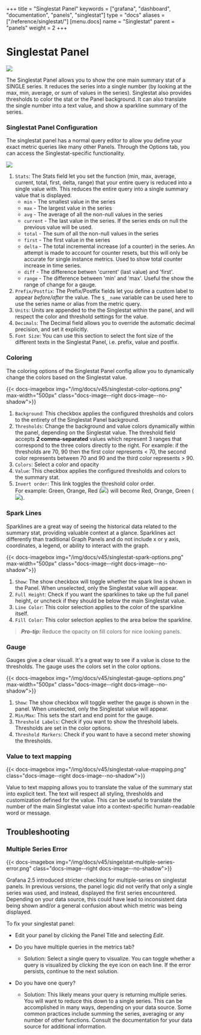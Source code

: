 +++
title = "Singlestat Panel"
keywords = ["grafana", "dashboard", "documentation", "panels", "singlestat"]
type = "docs"
aliases = ["/reference/singlestat/"]
[menu.docs]
name = "Singlestat"
parent = "panels"
weight = 2
+++


# Singlestat Panel

![](/img/docs/v1/singlestat_panel2.png)

The Singlestat Panel allows you to show the one main summary stat of a SINGLE series. It reduces the series into a single number (by looking at the max, min, average, or sum of values in the series). Singlestat also provides thresholds to color the stat or the Panel background. It can also translate the single number into a text value, and show a sparkline summary of the series.

### Singlestat Panel Configuration

The singlestat panel has a normal query editor to allow you define your exact metric queries like many other Panels. Through the Options tab, you can access the Singlestat-specific functionality.

<img class="no-shadow" src="/img/docs/v45/singlestat-value-options.png">

1. `Stats`: The Stats field let you set the function (min, max, average, current, total, first, delta, range) that your entire query is reduced into a single value with. This reduces the entire query into a single summary value that is displayed.
   * `min` - The smallest value in the series
   * `max` - The largest value in the series
   * `avg` - The average of all the non-null values in the series
   * `current` - The last value in the series. If the series ends on null the previous value will be used.
   * `total` - The sum of all the non-null values in the series
   * `first` - The first value in the series
   * `delta` - The total incremental increase (of a counter) in the series. An attempt is made to account for counter resets, but this will only be accurate for single instance metrics. Used to show total counter increase in time series.
   * `diff` - The difference betwen 'current' (last value) and 'first'.
   * `range` - The difference between 'min' and 'max'. Useful the show the range of change for a gauge.
2. `Prefix/Postfix`: The Prefix/Postfix fields let you define a custom label to appear *before/after* the value. The `$__name` variable can be used here to use the series name or alias from the metric query.
3. `Units`: Units are appended to the the Singlestat  within the panel, and will respect the color and threshold settings for the value.
4. `Decimals`: The Decimal field allows you to override the automatic decimal precision, and set it explicitly.
5. `Font Size`: You can use this section to select the font size of the different texts in the Singlestat Panel, i.e. prefix, value and postfix.

### Coloring

The coloring options of the Singlestat Panel config allow you to dynamically change the colors based on the Singlestat value.

{{< docs-imagebox img="/img/docs/v45/singlestat-color-options.png" max-width="500px" class="docs-image--right docs-image--no-shadow">}}

1. `Background`: This checkbox applies the configured thresholds and colors to the entirety of the Singlestat Panel background.
2. `Thresholds`: Change the background and value colors dynamically within the panel, depending on the Singlestat value. The threshold field accepts **2 comma-separated** values which represent 3 ranges that correspond to the three colors directly to the right. For example: if the thresholds are 70, 90 then the first color represents < 70, the second color represents between 70 and 90 and the third color represents > 90.
3. `Colors`: Select a color and opacity
4. `Value`: This checkbox applies the configured thresholds and colors to the summary stat.
5. `Invert order`: This link toggles the threshold color order.</br>For example: Green, Orange, Red (<img class="no-shadow" src="/img/docs(v1/gyr.png">) will become Red, Orange, Green (<img class="no-shadow" src="/img/docs/v1/ryg.png">).

### Spark Lines

Sparklines are a great way of seeing the historical data related to the summary stat, providing valuable context at a glance. Sparklines act differently than traditional Graph Panels and do not include x or y axis, coordinates, a legend, or ability to interact with the graph.

{{< docs-imagebox img="/img/docs/v45/singlestat-spark-options.png" max-width="500px" class="docs-image--right docs-image--no-shadow">}}

1. `Show`: The show checkbox will toggle whether the spark line is shown in the Panel. When unselected, only the Singlestat value will appear.
2. `Full Height`: Check if you want the sparklines to take up the full panel height, or uncheck if they should be below the main Singlestat value.
3. `Line Color`: This color selection applies to the color of the sparkline itself.
4. `Fill Color`: This color selection applies to the area below the sparkline.

> ***Pro-tip:*** Reduce the opacity on  fill colors for nice looking panels.

### Gauge

Gauges give a clear visuall. It's a great way to see if a value is close to the thresholds. The gauge uses the colors set in the color options.

{{< docs-imagebox img="/img/docs/v45/singlestat-gauge-options.png" max-width="500px" class="docs-image--right docs-image--no-shadow">}}

1. `Show`: The show checkbox will toggle wether the gauge is shown in the panel. When unselected, only the Singlestat value will appear.
2. `Min/Max`: This sets the start and end point for the gauge.
3. `Threshold Labels`: Check if you want to show the threshold labels. Thresholds are set in the color options.
4. `Threshold Markers`: Check if you want to have a second meter showing the thresholds.

### Value to text mapping

{{< docs-imagebox img="/img/docs/v45/singlestat-value-mapping.png" class="docs-image--right docs-image--no-shadow">}}

Value to text mapping allows you to translate the value of the summary stat into explicit text. The text will respect all styling, thresholds and customization defined for the value. This can be useful to translate the number of the main Singlestat value into a context-specific human-readable word or message.

## Troubleshooting

### Multiple Series Error

{{< docs-imagebox img="/img/docs/v45/singelstat-multiple-series-error.png" class="docs-image--right docs-image--no-shadow">}}

Grafana 2.5 introduced stricter checking for multiple-series on singlestat panels. In previous versions, the panel logic did not verify that only a single series was used, and instead, displayed the first series encountered. Depending on your data source, this could have lead to inconsistent data being shown and/or a general confusion about which metric was being displayed.

To fix your singlestat panel:

- Edit your panel by clicking the Panel Title and selecting *Edit*.

- Do you have multiple queries in the metrics tab?
    - Solution: Select a single query to visualize. You can toggle whether a query is visualized by clicking the eye icon on each line. If the error persists, continue to the next solution.

- Do you have one query?
    - Solution: This likely means your query is returning multiple series. You will want to reduce this down to a single series. This can be accomplished in many ways, depending on your data source. Some common practices include summing the series, averaging or any number of other functions. Consult the documentation for your data source for additional information.
